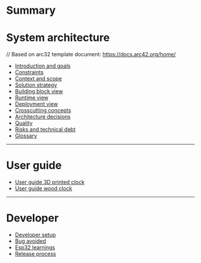 # Summary

# System architecture
// Based on arc32 template document: https://docs.arc42.org/home/
- [Introduction and goals](./architecture/1_introduction_and_goals.md)
- [Constraints](./architecture/2_constraints.md)
- [Context and scope](./architecture/3_context_and_scope.md)
- [Solution strategy](./architecture/4_solution_strategy.md)
- [Building block view](./architecture/5_building_block_view.md)
- [Runtime view]()
- [Deployment view](./architecture/7_deployment_view.md)
- [Crosscutting concepts](./architecture/8_crosscutting_concepts.md)
- [Architecture decisions](./architecture/9_architecture_decisions.md)
- [Quality]()
- [Risks and technical debt]()
- [Glossary](./architecture/12_glossary.md)

---

# User guide

- [User guide 3D printed clock](./user_guide_hw_v1.md)
- [User guide wood clock](./user_guide_hw_v2.md)

---

# Developer

- [Developer setup](./developer_setup.md)
- [Bug avoided](./bug_avoided.md)
- [Esp32 learnings](./esp32_learnings.md)
- [Release process](./release_process.md)